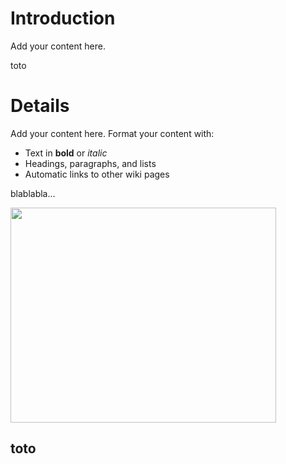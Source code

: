 # Introduction #

Add your content here.

toto

# Details #

Add your content here.  Format your content with:
  * Text in **bold** or _italic_
  * Headings, paragraphs, and lists
  * Automatic links to other wiki pages

blablabla...


<a href='http://www.youtube.com/watch?feature=player_embedded&v=EMOL_MhwEGU' target='_blank'><img src='http://img.youtube.com/vi/EMOL_MhwEGU/0.jpg' width='425' height=344 /></a>

<h2>toto</h2>